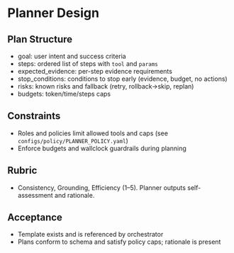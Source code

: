 # Planner Design

## Plan Structure
- goal: user intent and success criteria
- steps: ordered list of steps with `tool` and `params`
- expected_evidence: per-step evidence requirements
- stop_conditions: conditions to stop early (evidence, budget, no actions)
- risks: known risks and fallback (retry, rollback→skip, replan)
- budgets: token/time/steps caps

## Constraints
- Roles and policies limit allowed tools and caps (see `configs/policy/PLANNER_POLICY.yaml`)
- Enforce budgets and wallclock guardrails during planning

## Rubric
- Consistency, Grounding, Efficiency (1–5). Planner outputs self-assessment and rationale.

## Acceptance
- Template exists and is referenced by orchestrator
- Plans conform to schema and satisfy policy caps; rationale is present
